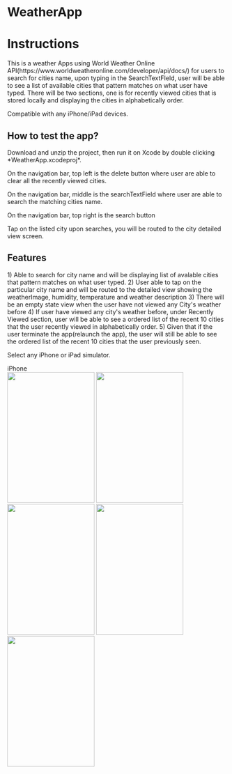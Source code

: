 # WeatherApp

<h1><b>Instructions</b></h1>
This is a weather Apps using World Weather Online API(https://www.worldweatheronline.com/developer/api/docs/) for users to search for cities name, upon typing in the SearchTextFIeld, user will be able to see a list of available cities that pattern matches on what user have typed. There will be two sections, one is for recently viewed cities that is stored locally and displaying the cities in alphabetically order.

Compatible with any iPhone/iPad devices. 

<h2><b>How to test the app?</b></h2>
Download and unzip the project, then run it on Xcode by double clicking *WeatherApp.xcodeproj*. 

On the navigation bar, top left is the delete button where user are able to clear all the recently viewed cities. 

On the navigation bar, middle is the searchTextField where user are able to search the matching cities name.

On the navigation bar, top right is the search button

Tap on the listed city upon searches, you will be routed to the city detailed view screen.

<h2><b>Features</b></h2>
1) Able to search for city name and will be displaying list of avalable cities that pattern matches on what user typed.
2) User able to tap on the particular city name and will be routed to the detailed view showing the weatherImage, humidity, temperature and weather description
3) There will be an empty state view when the user have not viewed any City's weather before
4) If user have viewed any city's weather before, under Recently Viewed section, user will be able to see a ordered list of the recent 10 cities that the user recently viewed in alphabetically order.
5) Given that if the user terminate the app(relaunch the app), the user will still be able to see the ordered list of the recent 10 cities that the user previously seen.

Select any iPhone or iPad simulator.

iPhone <br>
<image src = "images/empty%20state.png" width="200" height="300">
<image src = "images/search%20city.png" width="200" height="300">
<image src = "images/city%20detail%20view.png" width="200" height="300">
<image src = "images/deletion.png" width="200" height="300">
<image src = "10%20viewed%20city.png" width="200" height="300">
